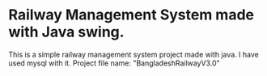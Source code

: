 # Railway Management System made with Java swing.
This is a simple railway management system project made with java. I have used mysql with it. 
Project file name: "BangladeshRailwayV3.0"

